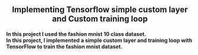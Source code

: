 <h2 align=center> Implementing Tensorflow simple custom layer and Custom training loop </h2>
<h4> 
In this project I used the fashion mnist 10 class dataset. 
<br>
  In this project, I implemented a simple custom layer and training loop with TensorFlow to train the fashion mnist dataset.
</h4>
